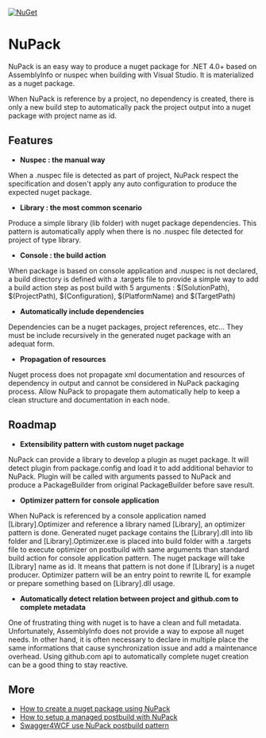 [![NuGet](https://img.shields.io/nuget/v/nupack.svg)](https://www.nuget.org/packages/NuPack)

# NuPack

NuPack is an easy way to produce a nuget package for .NET 4.0+ based on AssemblyInfo or nuspec when building with Visual Studio. It is materialized as a nuget package.

When NuPack is reference by a project, no dependency is created, there is only a new build step to automatically pack the project output into a nuget package with project name as id.

## Features
- **Nuspec : the manual way**

When a .nuspec file is detected as part of project, NuPack respect the specification and dosen't apply any auto configuration to produce the expected nuget package.

- **Library : the most common scenario**

Produce a simple library (lib folder) with nuget package dependencies. This pattern is automatically apply when there is no .nuspec file detected for project of type library.

- **Console : the build action**

When package is based on console application and .nuspec is not declared, a build directory is defined with a .targets file to provide a simple way to add a build action step as post build with 5 arguments : $(SolutionPath), $(ProjectPath), $(Configuration), $(PlatformName) and $(TargetPath)

- **Automatically include dependencies**

Dependencies can be a nuget packages, project references, etc... They must be include recursively in the generated nuget package with an adequat form.

- **Propagation of resources**

Nuget process does not propagate xml documentation and resources of dependency in output and cannot be considered in NuPack packaging process. Allow NuPack to propagate them automatically help to keep a clean structure and documentation in each node.

## Roadmap
- **Extensibility pattern with custom nuget package**

NuPack can provide a library to develop a plugin as nuget package. It will detect plugin from package.config and load it to add additional behavior to NuPack. Plugin will be called with arguments passed to NuPack and produce a PackageBuilder from original PackageBuilder before save result.

- **Optimizer pattern for console application**

When NuPack is referenced by a console application named [Library].Optimizer and reference a library named [Library], an optimizer pattern is done. Generated nuget package contains the [Library].dll into lib folder and [Library].Optimizer.exe is placed into build folder with a .targets file to execute optimizer on postbuild with same arguments than standard build action for console application pattern. The nuget package will take [Library] name as id. It means that pattern is not done if [Library] is a nuget producer. Optimizer pattern will be an entry point to rewrite IL for example or prepare something based on [Library].dll usage.

- **Automatically detect relation between project and github.com to complete metadata**

One of frustrating thing with nuget is to have a clean and full metadata. Unfortunately, AssemblyInfo does not provide a way to expose all nuget needs. In other hand, it is often necessary to declare in multiple place the same informations that cause synchronization issue and add  a maintenance overhead. Using github.com api to automatically complete nuget creation can be a good thing to stay reactive.


## More
- [How to create a nuget package using NuPack](https://www.codeproject.com/Tips/1190135/How-to-create-a-nuget-package-on-each-Visual-Studi)
- [How to setup a managed postbuild with NuPack](https://www.codeproject.com/Tips/1190360/How-to-setup-a-managed-postbuild-without-scripting)
- [Swagger4WCF use NuPack postbuild pattern](https://www.codeproject.com/Tips/1190441/How-to-generate-basic-swagger-yaml-description-for)
